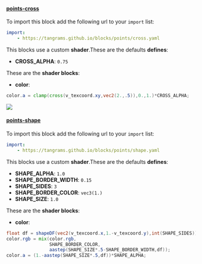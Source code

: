 

#### [points-cross](https://github.com/tangrams/blocks/blob/gh-pages/points/cross.yaml)



To import this block add the following url to your `import` list:

```yaml
import:
    - https://tangrams.github.io/blocks/points/cross.yaml
```


This blocks use a custom **shader**.These are the defaults **defines**:
 - **CROSS_ALPHA**: ```0.75```

These are the **shader blocks**:

- **color**:

```glsl
color.a = clamp(cross(v_texcoord.xy,vec2(2.,.5)),0.,1.)*CROSS_ALPHA;

```



![](https://mapzen.com/common/styleguide/images/divider/compass-red.png)


#### [points-shape](https://github.com/tangrams/blocks/blob/gh-pages/points/shape.yaml)



To import this block add the following url to your `import` list:

```yaml
import:
    - https://tangrams.github.io/blocks/points/shape.yaml
```


This blocks use a custom **shader**.These are the defaults **defines**:
 - **SHAPE_ALPHA**: ```1.0```
 - **SHAPE_BORDER_WIDTH**: ```0.15```
 - **SHAPE_SIDES**: ```3```
 - **SHAPE_BORDER_COLOR**: ```vec3(1.)```
 - **SHAPE_SIZE**: ```1.0```

These are the **shader blocks**:

- **color**:

```glsl
float df = shapeDF(vec2(v_texcoord.x,1.-v_texcoord.y),int(SHAPE_SIDES));
color.rgb = mix(color.rgb,
                SHAPE_BORDER_COLOR,
                aastep(SHAPE_SIZE*.5-SHAPE_BORDER_WIDTH,df));
color.a = (1.-aastep(SHAPE_SIZE*.5,df))*SHAPE_ALPHA;
```


